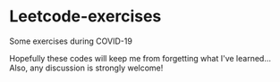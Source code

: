 # Leetcode-exercises
Some exercises during COVID-19

Hopefully these codes will keep me from forgetting what I've learned... Also, any discussion is strongly welcome!
